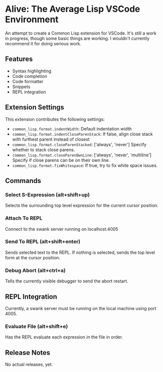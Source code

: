 # Alive: The Average Lisp VSCode Environment

An attempt to create a Common Lisp extension for VSCode. It's still a work in progress, though some basic things are working. I wouldn't currently recommend it for doing serious work.

## Features

* Syntax highlighting
* Code completion
* Code formatter
* Snippets
* REPL integration

## Extension Settings

This extension contributes the following settings:

* `common_lisp.format.indentWidth`: Default indentation width
* `common_lisp.format.indentCloseParenStack`: If false, align close stack with furthest parent instead of closest
* `common_lisp.format.closeParenStacked`: ['always', 'never'] Specify whether to stack close parens.
* `common_lisp.format.closeParenOwnLine`: ['always', 'never', 'multiline'] Specify if close parens can be on their own line.
* `common_lisp.format.fixWhitespace`: If true, try to fix white space issues.

## Commands

### Select S-Expression (alt+shift+up)
Selects the surrounding top level expression for the current cursor position.

### Attach To REPL
Connect to the swank server running on localhost:4005

### Send To REPL (alt+shift+enter)
Sends selected text to the REPL. If nothing is selected, sends the top level form at the cursor position.

### Debug Abort (alt+ctrl+a)
Tells the currently visible debugger to send the abort restart.

## REPL Integration
Currently, a swank server must be running on the local machine using port 4005.

### Evaluate File (alt+shift+e)
Has the REPL evaluate each expression in the file in order.

## Release Notes

No actual releases, yet.
